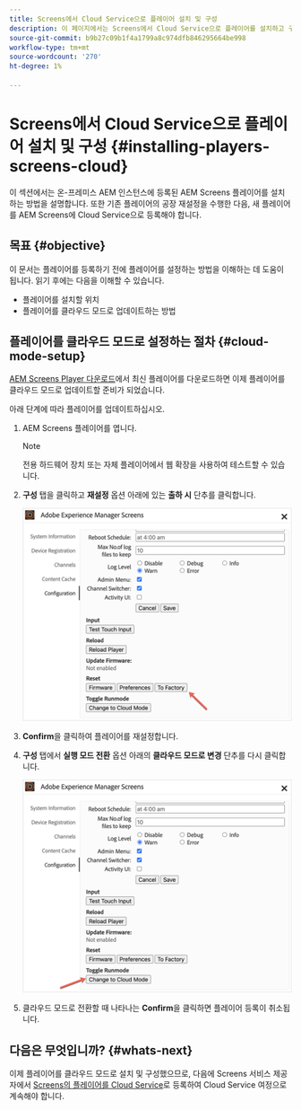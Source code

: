 ```yaml
---
title: Screens에서 Cloud Service으로 플레이어 설치 및 구성
description: 이 페이지에서는 Screens에서 Cloud Service으로 플레이어를 설치하고 구성하는 방법을 설명합니다.
source-git-commit: b9b27c09b1f4a1799a8c974dfb846295664be998
workflow-type: tm+mt
source-wordcount: '270'
ht-degree: 1%

---
```



# Screens에서 Cloud Service으로 플레이어 설치 및 구성 {#installing-players-screens-cloud}

이 섹션에서는 온-프레미스 AEM 인스턴스에 등록된 AEM Screens 플레이어를 설치하는 방법을 설명합니다. 또한 기존 플레이어의 공장 재설정을 수행한 다음, 새 플레이어를 AEM Screens에 Cloud Service으로 등록해야 합니다.

## 목표 {#objective}

이 문서는 플레이어를 등록하기 전에 플레이어를 설정하는 방법을 이해하는 데 도움이 됩니다. 읽기 후에는 다음을 이해할 수 있습니다.

* 플레이어를 설치할 위치
* 플레이어를 클라우드 모드로 업데이트하는 방법

## 플레이어를 클라우드 모드로 설정하는 절차 {#cloud-mode-setup}

[AEM Screens Player 다운로드](https://download.macromedia.com/screens/)에서 최신 플레이어를 다운로드하면 이제 플레이어를 클라우드 모드로 업데이트할 준비가 되었습니다.

아래 단계에 따라 플레이어를 업데이트하십시오.

1. AEM Screens 플레이어를 엽니다.

   >[!NOTE]
   >전용 하드웨어 장치 또는 자체 플레이어에서 웹 확장을 사용하여 테스트할 수 있습니다.

1. **구성** 탭을 클릭하고 **재설정** 옵션 아래에 있는 **출하 시** 단추를 클릭합니다.

   ![이미지](/help/screens-cloud/assets/player/installplayer-2.png)

1. **Confirm**&#x200B;을 클릭하여 플레이어를 재설정합니다.

1. **구성** 탭에서 **실행 모드 전환** 옵션 아래의 **클라우드 모드로 변경** 단추를 다시 클릭합니다.

   ![이미지](/help/screens-cloud/assets/player/installplayer-1.png)

1. 클라우드 모드로 전환할 때 나타나는 **Confirm**&#x200B;을 클릭하면 플레이어 등록이 취소됩니다.

## 다음은 무엇입니까? {#whats-next}

이제 플레이어를 클라우드 모드로 설치 및 구성했으므로, 다음에 Screens 서비스 제공자에서 [Screens의 플레이어를 Cloud Service](/help/screens-cloud/managing-players-registration/registering-players-screens-cloud.md)로 등록하여 Cloud Service 여정으로 계속해야 합니다.